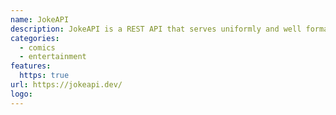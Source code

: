 ```yaml
---
name: JokeAPI
description: JokeAPI is a REST API that serves uniformly and well formatted jokes with variety of filters.
categories:
  - comics
  - entertainment
features:
  https: true
url: https://jokeapi.dev/
logo:
---
```

